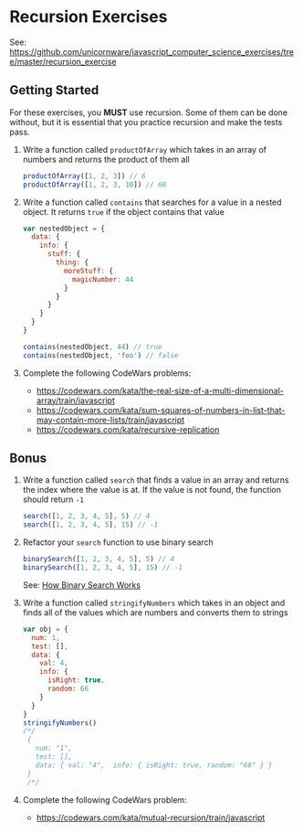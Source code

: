 # Recursion Exercises

See:
<https://github.com/unicornware/javascript_computer_science_exercises/tree/master/recursion_exercise>

## Getting Started

For these exercises, you **MUST** use recursion. Some of them can be done
without, but it is essential that you practice recursion and make the tests
pass.

1. Write a function called `productOfArray` which takes in an array of numbers
   and returns the product of them all

   ```javascript
   productOfArray([1, 2, 3]) // 6
   productOfArray([1, 2, 3, 10]) // 60
   ```

2. Write a function called `contains` that searches for a value in a nested
   object. It returns `true` if the object contains that value

   ```javascript
   var nestedObject = {
     data: {
       info: {
         stuff: {
           thing: {
             moreStuff: {
               magicNumber: 44
             }
           }
         }
       }
     }
   }

   contains(nestedObject, 44) // true
   contains(nestedObject, 'foo') // false
   ```

3. Complete the following CodeWars problems:

   - <https://codewars.com/kata/the-real-size-of-a-multi-dimensional-array/train/javascript>
   - <https://codewars.com/kata/sum-squares-of-numbers-in-list-that-may-contain-more-lists/train/javascript>
   - <https://codewars.com/kata/recursive-replication>

## Bonus

1. Write a function called `search` that finds a value in an array and returns
   the index where the value is at. If the value is not found, the function
   should return `-1`

   ```javascript
   search([1, 2, 3, 4, 5], 5) // 4
   search([1, 2, 3, 4, 5], 15) // -1
   ```

2. Refactor your `search` function to use binary search

   ```javascript
   binarySearch([1, 2, 3, 4, 5], 5) // 4
   binarySearch([1, 2, 3, 4, 5], 15) // -1
   ```

   See: [How Binary Search Works](https://www.youtube.com/watch?v=JQhciTuD3E8)

3. Write a function called `stringifyNumbers` which takes in an object and finds
   all of the values which are numbers and converts them to strings

   ```javascript
   var obj = {
     num: 1,
     test: [],
     data: {
       val: 4,
       info: {
         isRight: true,
         random: 66
       }
     }
   }
   stringifyNumbers()
   /*/
    {
      num: "1",
      test: [],
      data: { val: "4",  info: { isRight: true, random: "66" } }
    }
    /*/
   ```

4. Complete the following CodeWars problem:

   - <https://codewars.com/kata/mutual-recursion/train/javascript>
